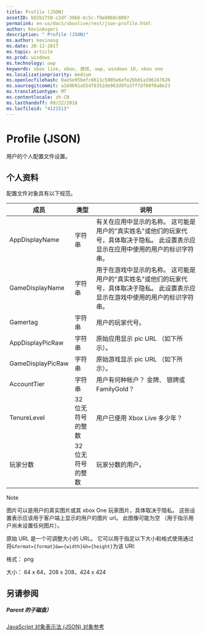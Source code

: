 ```yaml
---
title: Profile (JSON)
assetID: b92b1750-c2df-39b6-6c5c-f9e8068c8097
permalink: en-us/docs/xboxlive/rest/json-profile.html
author: KevinAsgari
description: " Profile (JSON)"
ms.author: kevinasg
ms.date: 20-12-2017
ms.topic: article
ms.prod: windows
ms.technology: uwp
keywords: xbox live, xbox, 游戏, uwp, windows 10, xbox one
ms.localizationpriority: medium
ms.openlocfilehash: 0ae5e95befc6611c5905e6efe2bb01a396167626
ms.sourcegitcommit: a160b91a554f8352de963d9fa37f7df89f8a0e23
ms.translationtype: MT
ms.contentlocale: zh-CN
ms.lasthandoff: 09/22/2018
ms.locfileid: "4121513"
---
```

# <a name="profile-json"></a>Profile (JSON)
用户的个人配置文件设置。 
<a id="ID4EN"></a>

 
## <a name="profile"></a>个人资料
 
配置文件对象具有以下规范。
 
| 成员| 类型| 说明| 
| --- | --- | --- | 
| AppDisplayName| 字符串| 有关在应用中显示的名称。 这可能是用户的"真实姓名"或他们的玩家代号，具体取决于隐私。 此设置表示应显示在应用中使用的用户的标识字符串。| 
| GameDisplayName| 字符串| 用于在游戏中显示的名称。 这可能是用户的"真实姓名"或他们的玩家代号，具体取决于隐私。 此设置表示应显示在游戏中使用的用户的标识字符串。| 
| Gamertag| 字符串| 用户的玩家代号。| 
| AppDisplayPicRaw| 字符串| 原始应用显示 pic URL （如下所示）。| 
| GameDisplayPicRaw| 字符串| 原始游戏显示 pic URL （如下所示）。| 
| AccountTier| 字符串| 用户有何种帐户？ 金牌、 银牌或 FamilyGold？| 
| TenureLevel| 32 位无符号的整数| 用户已使用 Xbox Live 多少年？| 
| 玩家分数| 32 位无符号的整数| 玩家分数的用户。| 
  


> [!NOTE] 
> 图片可以是用户的真实图片或其 xbox One 玩家图片，具体取决于隐私。 这些设置表示应该用于客户端上显示的用户的图片 url。 此图像可能为空 （用于指示用户尚未设置任何图片）。 


 
原始 URL 是一个可调整大小的 URL。 它可以用于指定以下大小和格式使用通过将`&format={format}&w={width}&h={height}`为该 URI:
 
格式： png
 
大小： 64 x 64，208 x 208，424 x 424
 
<a id="ID4E2D"></a>

 
## <a name="see-also"></a>另请参阅
 
<a id="ID4E4D"></a>

 
##### <a name="parent"></a>Parent 的子磁盘） 

[JavaScript 对象表示法 (JSON) 对象参考](atoc-xboxlivews-reference-json.md)

   